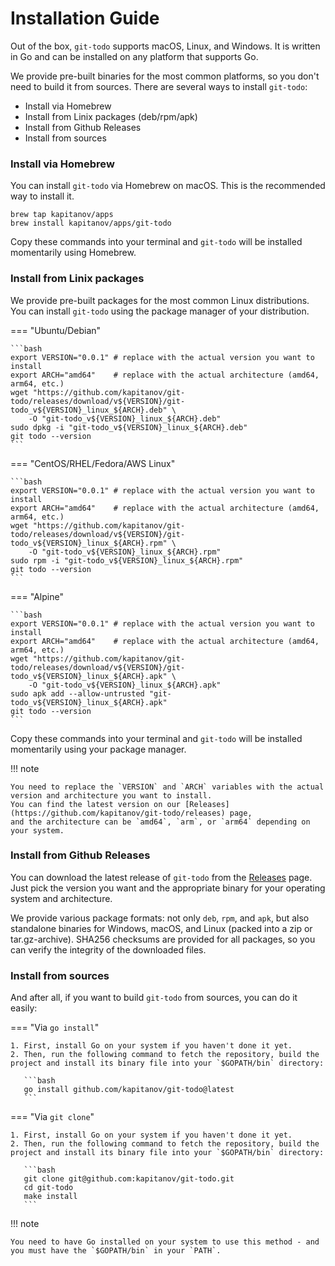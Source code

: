 # Installation Guide

Out of the box, `git-todo` supports macOS, Linux, and Windows.
It is written in Go and can be installed on any platform that supports Go.

We provide pre-built binaries for the most common platforms, so you don't need to build it from sources.
There are several ways to install `git-todo`:

- Install via Homebrew
- Install from Linix packages (deb/rpm/apk)
- Install from Github Releases
- Install from sources

### Install via Homebrew

You can install `git-todo` via Homebrew on macOS. This is the recommended way to install it.

```shell
brew tap kapitanov/apps
brew install kapitanov/apps/git-todo
```

Copy these commands into your terminal and `git-todo` will be installed momentarily using Homebrew.

### Install from Linix packages

We provide pre-built packages for the most common Linux distributions.
You can install `git-todo` using the package manager of your distribution.

=== "Ubuntu/Debian"

    ```bash
    export VERSION="0.0.1" # replace with the actual version you want to install
    export ARCH="amd64"    # replace with the actual architecture (amd64, arm64, etc.)
    wget "https://github.com/kapitanov/git-todo/releases/download/v${VERSION}/git-todo_v${VERSION}_linux_${ARCH}.deb" \
        -O "git-todo_v${VERSION}_linux_${ARCH}.deb"
    sudo dpkg -i "git-todo_v${VERSION}_linux_${ARCH}.deb"
    git todo --version
    ```

=== "CentOS/RHEL/Fedora/AWS Linux"

    ```bash
    export VERSION="0.0.1" # replace with the actual version you want to install
    export ARCH="amd64"    # replace with the actual architecture (amd64, arm64, etc.)
    wget "https://github.com/kapitanov/git-todo/releases/download/v${VERSION}/git-todo_v${VERSION}_linux_${ARCH}.rpm" \
        -O "git-todo_v${VERSION}_linux_${ARCH}.rpm"
    sudo rpm -i "git-todo_v${VERSION}_linux_${ARCH}.rpm"
    git todo --version
    ```

=== "Alpine"

    ```bash
    export VERSION="0.0.1" # replace with the actual version you want to install
    export ARCH="amd64"    # replace with the actual architecture (amd64, arm64, etc.)
    wget "https://github.com/kapitanov/git-todo/releases/download/v${VERSION}/git-todo_v${VERSION}_linux_${ARCH}.apk" \
        -O "git-todo_v${VERSION}_linux_${ARCH}.apk"
    sudo apk add --allow-untrusted "git-todo_v${VERSION}_linux_${ARCH}.apk"
    git todo --version
    ```

Copy these commands into your terminal and `git-todo` will be installed momentarily using your package manager.

!!! note

    You need to replace the `VERSION` and `ARCH` variables with the actual version and architecture you want to install.
    You can find the latest version on our [Releases](https://github.com/kapitanov/git-todo/releases) page,
    and the architecture can be `amd64`, `arm`, or `arm64` depending on your system.

### Install from Github Releases

You can download the latest release of `git-todo` from the [Releases](https://github.com/kapitanov/git-todo/releases) page.
Just pick the version you want and the appropriate binary for your operating system and architecture.

We provide various package formats: not only `deb`, `rpm`, and `apk`,
but also standalone binaries for Windows, macOS, and Linux (packed into a zip or tar.gz-archive).
SHA256 checksums are provided for all packages, so you can verify the integrity of the downloaded files.

### Install from sources

And after all, if you want to build `git-todo` from sources, you can do it easily:

=== "Via `go install`"

    1. First, install Go on your system if you haven't done it yet.
    2. Then, run the following command to fetch the repository, build the project and install its binary file into your `$GOPATH/bin` directory:

       ```bash
       go install github.com/kapitanov/git-todo@latest
       ```

=== "Via `git clone`"

    1. First, install Go on your system if you haven't done it yet.
    2. Then, run the following command to fetch the repository, build the project and install its binary file into your `$GOPATH/bin` directory:

       ```bash
       git clone git@github.com:kapitanov/git-todo.git
       cd git-todo
       make install
       ```

!!! note

    You need to have Go installed on your system to use this method - and you must have the `$GOPATH/bin` in your `PATH`.
